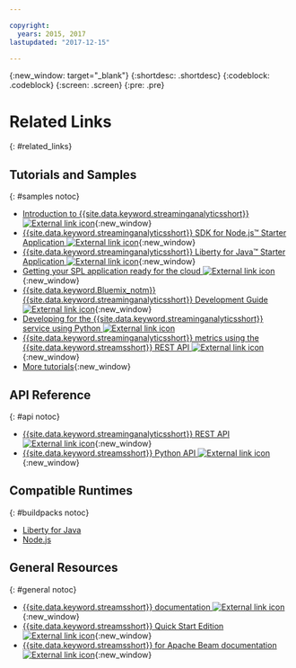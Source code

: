 ```yaml
---

copyright:
  years: 2015, 2017
lastupdated: "2017-12-15"

---
```


<!-- Attribute definitions -->
{:new_window: target="_blank"}
{:shortdesc: .shortdesc}
{:codeblock: .codeblock}
{:screen: .screen}
{:pre: .pre}

# Related Links
{: #related_links}

## Tutorials and Samples
{: #samples notoc}
* [Introduction to {{site.data.keyword.streaminganalyticsshort}} ![External link icon](../../icons/launch-glyph.svg "External link icon")](https://developer.ibm.com/streamsdev/docs/streaming-analytics-now-available-bluemix){:new_window}
* [{{site.data.keyword.streaminganalyticsshort}} SDK for Node.js™ Starter Application ![External link icon](../../icons/launch-glyph.svg "External link icon")](https://www.ibm.com/developerworks/library/ba-bluemix-detect-complex-events-from-data-stream-trs/index.html){:new_window}
* [{{site.data.keyword.streaminganalyticsshort}} Liberty for Java™ Starter Application ![External link icon](../../icons/launch-glyph.svg "External link icon")](https://developer.ibm.com/streamsdev/docs/bluemix-streaming-analytics-starter-application/){:new_window}
* [Getting your SPL application ready for the cloud ![External link icon](../../icons/launch-glyph.svg "External link icon")](https://developer.ibm.com/streamsdev/docs/getting-spl-application-ready-cloud){:new_window}
* [{{site.data.keyword.Bluemix_notm}} {{site.data.keyword.streaminganalyticsshort}} Development Guide ![External link icon](../../icons/launch-glyph.svg "External link icon")](https://developer.ibm.com/streamsdev/docs/bluemix-streaming-analytics-development-guide/){:new_window}
* [Developing for the {{site.data.keyword.streaminganalyticsshort}} service using Python ![External link icon](../../icons/launch-glyph.svg "External link icon")](http://ibmstreams.github.io/streamsx.documentation/docs/python/1.6/python-appapi-devguide-2a/index.html)
* [{{site.data.keyword.streaminganalyticsshort}} metrics using the {{site.data.keyword.streamsshort}} REST API ![External link icon](../../icons/launch-glyph.svg "External link icon")](https://developer.ibm.com/bluemix/2016/07/25/streaming-analytics-metrics-using-rest-api/){:new_window}
* [More tutorials](/docs/services/StreamingAnalytics/r_integrating_cloudant_rest.html){:new_window}


## API Reference
{: #api notoc}
* [{{site.data.keyword.streaminganalyticsshort}} REST API ![External link icon](../../icons/launch-glyph.svg "External link icon")](https://console.ng.bluemix.net/apidocs/220){:new_window}
* [{{site.data.keyword.streamsshort}} Python API ![External link icon](../../icons/launch-glyph.svg "External link icon")](http://ibmstreams.github.io/streamsx.documentation/docs/python/1.6/python-appapi-devguide/){:new_window}


## Compatible Runtimes
{: #buildpacks notoc}
* [Liberty for Java](/docs/runtimes/liberty/index.html#liberty)
* [Node.js](/docs/runtimes/nodejs/index.html#nodejs)

## General Resources
{: #general notoc}
* [{{site.data.keyword.streamsshort}} documentation ![External link icon](../../icons/launch-glyph.svg "External link icon")](http://www.ibm.com/support/knowledgecenter/SSCRJU_4.2.1/com.ibm.streams.welcome.doc/doc/kc-homepage.html){:new_window}
* [{{site.data.keyword.streamsshort}} Quick Start Edition ![External link icon](../../icons/launch-glyph.svg "External link icon")](http://ibmstreams.github.io/streamsx.documentation/docs/4.2/qse-intro/){:new_window}
* [{{site.data.keyword.streamsshort}} for Apache Beam documentation
![External link icon](../../icons/launch-glyph.svg "External link icon")](https://ibmstreams.github.io/streamsx.documentation/docs/beamrunner/beamrunner-1-intro/){:new_window}
